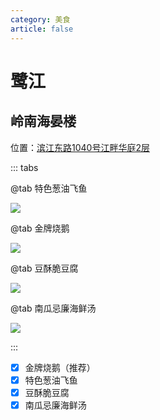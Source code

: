 ```yaml
---
category: 美食
article: false
---
```


# 鹭江

## 岭南海晏楼

<span class="icon iconfont icon-locate"></span> 位置：<a href="https://ditu.amap.com/place/B0014247XH" target="_blank">滨江东路1040号江畔华庭2层</a>

::: tabs

@tab 特色葱油飞鱼

![](https://img.sherry4869.com/blog/life/food/guangzhou/hz/hyl/img.jpg)

@tab 金牌烧鹅

![](https://img.sherry4869.com/blog/life/food/guangzhou/hz/hyl/img_2.jpg)

@tab 豆酥脆豆腐

![](https://img.sherry4869.com/blog/life/food/guangzhou/hz/hyl/img_3.jpg)

@tab 南瓜忌廉海鲜汤

![](https://img.sherry4869.com/blog/life/food/guangzhou/hz/hyl/img_4.jpg)

:::

- [x] 金牌烧鹅（推荐）
- [x] 特色葱油飞鱼
- [x] 豆酥脆豆腐
- [x] 南瓜忌廉海鲜汤